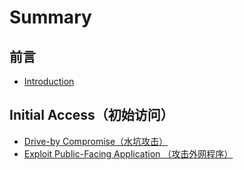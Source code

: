 # Summary

## 前言

* [Introduction](README.md)

## Initial Access（初始访问）

* [Drive-by Compromise（水坑攻击）](initial-accessff08-chu-shi-fang-wen-ff09/drive-by-compromiseff08-shui-keng-gong-ji-ff09.md)
* [Exploit Public-Facing Application （攻击外网程序）](initial-accessff08-chu-shi-fang-wen-ff09/exploit-public-facing-application-ff08-gong-ji-wai-wang-cheng-xu-ff09.md)

